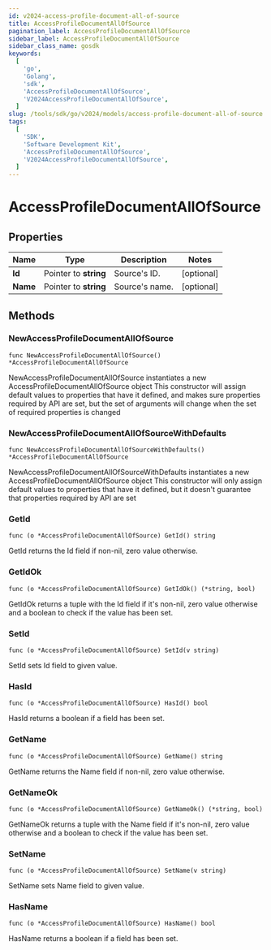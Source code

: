 ```yaml
---
id: v2024-access-profile-document-all-of-source
title: AccessProfileDocumentAllOfSource
pagination_label: AccessProfileDocumentAllOfSource
sidebar_label: AccessProfileDocumentAllOfSource
sidebar_class_name: gosdk
keywords:
  [
    'go',
    'Golang',
    'sdk',
    'AccessProfileDocumentAllOfSource',
    'V2024AccessProfileDocumentAllOfSource',
  ]
slug: /tools/sdk/go/v2024/models/access-profile-document-all-of-source
tags:
  [
    'SDK',
    'Software Development Kit',
    'AccessProfileDocumentAllOfSource',
    'V2024AccessProfileDocumentAllOfSource',
  ]
---
```


# AccessProfileDocumentAllOfSource

## Properties

| Name     | Type                  | Description    | Notes      |
| -------- | --------------------- | -------------- | ---------- |
| **Id**   | Pointer to **string** | Source's ID.   | [optional] |
| **Name** | Pointer to **string** | Source's name. | [optional] |

## Methods

### NewAccessProfileDocumentAllOfSource

`func NewAccessProfileDocumentAllOfSource() *AccessProfileDocumentAllOfSource`

NewAccessProfileDocumentAllOfSource instantiates a new AccessProfileDocumentAllOfSource object This constructor will assign default values to properties that have it defined, and makes sure properties required by API are set, but the set of arguments will change when the set of required properties is changed

### NewAccessProfileDocumentAllOfSourceWithDefaults

`func NewAccessProfileDocumentAllOfSourceWithDefaults() *AccessProfileDocumentAllOfSource`

NewAccessProfileDocumentAllOfSourceWithDefaults instantiates a new AccessProfileDocumentAllOfSource object This constructor will only assign default values to properties that have it defined, but it doesn't guarantee that properties required by API are set

### GetId

`func (o *AccessProfileDocumentAllOfSource) GetId() string`

GetId returns the Id field if non-nil, zero value otherwise.

### GetIdOk

`func (o *AccessProfileDocumentAllOfSource) GetIdOk() (*string, bool)`

GetIdOk returns a tuple with the Id field if it's non-nil, zero value otherwise and a boolean to check if the value has been set.

### SetId

`func (o *AccessProfileDocumentAllOfSource) SetId(v string)`

SetId sets Id field to given value.

### HasId

`func (o *AccessProfileDocumentAllOfSource) HasId() bool`

HasId returns a boolean if a field has been set.

### GetName

`func (o *AccessProfileDocumentAllOfSource) GetName() string`

GetName returns the Name field if non-nil, zero value otherwise.

### GetNameOk

`func (o *AccessProfileDocumentAllOfSource) GetNameOk() (*string, bool)`

GetNameOk returns a tuple with the Name field if it's non-nil, zero value otherwise and a boolean to check if the value has been set.

### SetName

`func (o *AccessProfileDocumentAllOfSource) SetName(v string)`

SetName sets Name field to given value.

### HasName

`func (o *AccessProfileDocumentAllOfSource) HasName() bool`

HasName returns a boolean if a field has been set.
